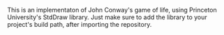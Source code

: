 This is an implementaton of John Conway's game of life, using Princeton University's StdDraw library. Just make sure to add the library to your project's build path, after importing the repository.
